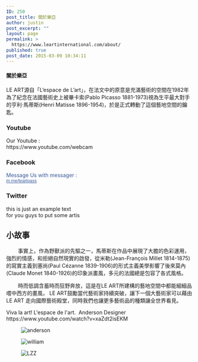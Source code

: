 ```yaml
---
ID: 250
post_title: 關於樂亞
author: justin
post_excerpt: ""
layout: page
permalink: >
  https://www.leartinternational.com/about/
published: true
post_date: 2015-03-09 10:34:11
---
```

<h4>關於樂亞</h4>		
		<p>LE ART源自「L‘espace de L’art」，在法文中的原意是充滿藝術的空間在1982年為了紀念在法國藝術史上被畢卡索(Pablo Picasso 1881-1973)視為生平最大對手的亨利·馬蒂斯(Henri Matisse 1896-1954)，於是正式轉動了這個藝地空間的鑰匙。</p>		
				<h3>
					Youtube
				</h3>
				<p>Our Youtube : <br>https://www.youtube.com/webcam</p>
				<h3>
					Facebook
				</h3>
				<p><font color="#365899" face="inherit">Message Us with messager :&nbsp;<br></font><a href="https://m.me/leartpass" target="_blank" data-lynx-mode="asynclazy" data-lynx-uri="https://l.facebook.com/l.php?u=https%3A%2F%2Fm.me%2Fleartpass&amp;h=AT1clZMoJb3aYJdS1RW6u0Ywotak-A4WFNbWOATCL92QmyXkcnm6PMreF1Q1uLQz4mN0eZqPsb7H0yuEIpHY8HwI52khzm9KWp5IF7Q4hD1W85XSmwLJuUnxMUpqn0bVfFHs8g" style="color: rgb(54, 88, 153); font-family: Helvetica, Arial, sans-serif; font-size: 12px; white-space: normal; cursor: pointer; text-align: start; background-color: rgb(255, 255, 255);">m.me/leartpass</a></p>
				<h3>
					Twitter
				</h3>
				<p>this is just  an example text<br>for you guys to put some artis</p>
			<h2>小故事</h2>		
		<p>        事實上，作為野獸派的先驅之一，馬蒂斯在作品中展現了大膽的色彩運用，強烈的情感，和拒絕自然現實的啟發，從米勒(Jean-François Millet 1814-1875)的寫實主義到塞尚(Paul Cézanne 1839-1906)的形式主義美學影響了後來莫內(Claude Monet 1840-1926)的印象派畫風，多元的法國總是包容了各式風格。</p><p>        時而低調含蓄時而狂野奔放，這是在LE ART所建構的藝地空間中都能細細品嚐中西方的畫風， LE ART鼓勵當代藝術家持續突破，讓下一個大藝術家可以藉由LE ART 走向國際藝術殿堂，同時我們也讓更多藝術品的種類讓全世界看見。</p>		
							Viva la art! L'espace de l'art.
							<img src="https://www.leartinternational.com/wordpress/wp-content/plugins/elementor/assets/images/placeholder.png" title="" alt="" />						
													Anderson
																			Designer
		https://www.youtube.com/watch?v=xaZdt2isEKM		
				<figure><img src="https://www.leartinternational.com/wordpress/wp-content/uploads/2018/08/anderson-150x150.jpg" alt="anderson" /></figure><figure><img src="https://www.leartinternational.com/wordpress/wp-content/uploads/2018/08/william-150x150.jpg" alt="william" /></figure><figure><img src="https://www.leartinternational.com/wordpress/wp-content/uploads/2018/08/LZZ-150x150.jpg" alt="LZZ" /></figure>
